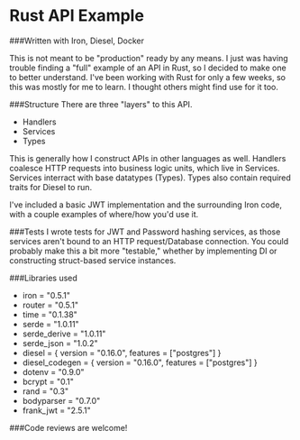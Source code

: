 # Rust API Example
###Written with Iron, Diesel, Docker

This is not meant to be "production" ready by any means. I just was having trouble finding a "full" example of an API in Rust, so I decided to make one to better understand. I've been working with Rust for only a few weeks, so this was mostly for me to learn. I thought others might find use for it too.

###Structure
There are three "layers" to this API.

- Handlers
- Services
- Types

This is generally how I construct APIs in other languages as well. Handlers coalesce HTTP requests into business logic units, which live in Services. Services interract with base datatypes (Types). Types also contain required traits for Diesel to run.

I've included a basic JWT implementation and the surrounding Iron code, with a couple examples of where/how you'd use it.

###Tests
I wrote tests for JWT and Password hashing services, as those services aren't bound to an HTTP request/Database connection. You could probably make this a bit more "testable," whether by implementing DI or constructing struct-based service instances.

###Libraries used
- iron = "0.5.1"
- router = "0.5.1"
- time = "0.1.38"
- serde = "1.0.11"
- serde_derive = "1.0.11"
- serde_json = "1.0.2"
- diesel = { version = "0.16.0", features = ["postgres"] }
- diesel_codegen = { version = "0.16.0", features = ["postgres"] }
- dotenv = "0.9.0"
- bcrypt = "0.1"
- rand = "0.3"
- bodyparser = "0.7.0"
- frank_jwt = "2.5.1"

###Code reviews are welcome!
